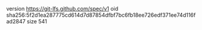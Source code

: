 version https://git-lfs.github.com/spec/v1
oid sha256:5f2d1ea287775cd614d7d87854dfbf7bc6fb18ee726edf371ee74d116fad2847
size 541
